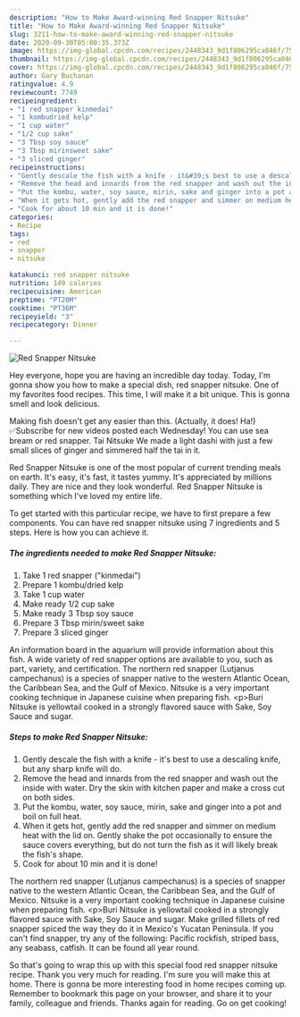 ```yaml
---
description: "How to Make Award-winning Red Snapper Nitsuke"
title: "How to Make Award-winning Red Snapper Nitsuke"
slug: 3211-how-to-make-award-winning-red-snapper-nitsuke
date: 2020-09-30T05:00:35.373Z
image: https://img-global.cpcdn.com/recipes/2448343_9d1f806295ca046f/751x532cq70/red-snapper-nitsuke-recipe-main-photo.jpg
thumbnail: https://img-global.cpcdn.com/recipes/2448343_9d1f806295ca046f/751x532cq70/red-snapper-nitsuke-recipe-main-photo.jpg
cover: https://img-global.cpcdn.com/recipes/2448343_9d1f806295ca046f/751x532cq70/red-snapper-nitsuke-recipe-main-photo.jpg
author: Gary Buchanan
ratingvalue: 4.9
reviewcount: 7749
recipeingredient:
- "1 red snapper kinmedai"
- "1 kombudried kelp"
- "1 cup water"
- "1/2 cup sake"
- "3 Tbsp soy sauce"
- "3 Tbsp mirinsweet sake"
- "3 sliced ginger"
recipeinstructions:
- "Gently descale the fish with a knife - it&#39;s best to use a descaling knife, but any sharp knife will do."
- "Remove the head and innards from the red snapper and wash out the inside with water. Dry the skin with kitchen paper and make a cross cut on both sides."
- "Put the kombu, water, soy sauce, mirin, sake and ginger into a pot and boil on full heat."
- "When it gets hot, gently add the red snapper and simmer on medium heat with the lid on. Gently shake the pot occasionally to ensure the sauce covers everything, but do not turn the fish as it will likely break the fish&#39;s shape."
- "Cook for about 10 min and it is done!"
categories:
- Recipe
tags:
- red
- snapper
- nitsuke

katakunci: red snapper nitsuke 
nutrition: 149 calories
recipecuisine: American
preptime: "PT20M"
cooktime: "PT36M"
recipeyield: "3"
recipecategory: Dinner

---
```



![Red Snapper Nitsuke](https://img-global.cpcdn.com/recipes/2448343_9d1f806295ca046f/751x532cq70/red-snapper-nitsuke-recipe-main-photo.jpg)

Hey everyone, hope you are having an incredible day today. Today, I'm gonna show you how to make a special dish, red snapper nitsuke. One of my favorites food recipes. This time, I will make it a bit unique. This is gonna smell and look delicious.

Making fish doesn&#39;t get any easier than this. (Actually, it does! Ha!) ✅Subscribe for new videos posted each Wednesday! You can use sea bream or red snapper. Tai Nitsuke We made a light dashi with just a few small slices of ginger and simmered half the tai in it.

Red Snapper Nitsuke is one of the most popular of current trending meals on earth. It's easy, it's fast, it tastes yummy. It's appreciated by millions daily. They are nice and they look wonderful. Red Snapper Nitsuke is something which I've loved my entire life.


To get started with this particular recipe, we have to first prepare a few components. You can have red snapper nitsuke using 7 ingredients and 5 steps. Here is how you can achieve it.

<!--inarticleads1-->

##### The ingredients needed to make Red Snapper Nitsuke:

1. Take 1 red snapper (&#34;kinmedai&#34;)
1. Prepare 1 kombu/dried kelp
1. Take 1 cup water
1. Make ready 1/2 cup sake
1. Make ready 3 Tbsp soy sauce
1. Prepare 3 Tbsp mirin/sweet sake
1. Prepare 3 sliced ginger


An information board in the aquarium will provide information about this fish. A wide variety of red snapper options are available to you, such as part, variety, and certification. The northern red snapper (Lutjanus campechanus) is a species of snapper native to the western Atlantic Ocean, the Caribbean Sea, and the Gulf of Mexico. Nitsuke is a very important cooking technique in Japanese cuisine when preparing fish. &lt;p&gt;Buri Nitsuke is yellowtail cooked in a strongly flavored sauce with Sake, Soy Sauce and sugar. 

<!--inarticleads2-->

##### Steps to make Red Snapper Nitsuke:

1. Gently descale the fish with a knife - it&#39;s best to use a descaling knife, but any sharp knife will do.
1. Remove the head and innards from the red snapper and wash out the inside with water. Dry the skin with kitchen paper and make a cross cut on both sides.
1. Put the kombu, water, soy sauce, mirin, sake and ginger into a pot and boil on full heat.
1. When it gets hot, gently add the red snapper and simmer on medium heat with the lid on. Gently shake the pot occasionally to ensure the sauce covers everything, but do not turn the fish as it will likely break the fish&#39;s shape.
1. Cook for about 10 min and it is done!


The northern red snapper (Lutjanus campechanus) is a species of snapper native to the western Atlantic Ocean, the Caribbean Sea, and the Gulf of Mexico. Nitsuke is a very important cooking technique in Japanese cuisine when preparing fish. &lt;p&gt;Buri Nitsuke is yellowtail cooked in a strongly flavored sauce with Sake, Soy Sauce and sugar. Make grilled fillets of red snapper spiced the way they do it in Mexico&#39;s Yucatan Peninsula. If you can&#39;t find snapper, try any of the following: Pacific rockfish, striped bass, any seabass, catfish. It can be found all year round. 

So that's going to wrap this up with this special food red snapper nitsuke recipe. Thank you very much for reading. I'm sure you will make this at home. There is gonna be more interesting food in home recipes coming up. Remember to bookmark this page on your browser, and share it to your family, colleague and friends. Thanks again for reading. Go on get cooking!
